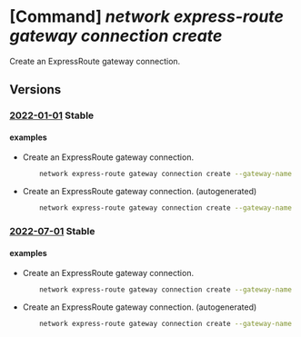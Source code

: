 # [Command] _network express-route gateway connection create_

Create an ExpressRoute gateway connection.

## Versions

### [2022-01-01](/Resources/mgmt-plane/L3N1YnNjcmlwdGlvbnMve30vcmVzb3VyY2Vncm91cHMve30vcHJvdmlkZXJzL21pY3Jvc29mdC5uZXR3b3JrL2V4cHJlc3Nyb3V0ZWdhdGV3YXlzL3t9L2V4cHJlc3Nyb3V0ZWNvbm5lY3Rpb25zL3t9/2022-01-01.xml) **Stable**

<!-- mgmt-plane /subscriptions/{}/resourcegroups/{}/providers/microsoft.network/expressroutegateways/{}/expressrouteconnections/{} 2022-01-01 -->

#### examples

- Create an ExpressRoute gateway connection.
    ```bash
        network express-route gateway connection create --gateway-name MyGateway -n MyExpressRouteConnection -g MyResourceGroup --peering /subscriptions/MySub/resourceGroups/MyResourceGroup/providers/Microsoft.Network/expressRouteCircuits/MyCircuit/peerings/AzurePrivatePeering --associated-route-table /MySub/resourceGroups/MyResourceGroup/providers/Microsoft.Network/virtualHubs/MyHub/hubRouteTables/MyRouteTable1 --propagated-route-tables [/MySub/resourceGroups/MyResourceGroup/providers/Microsoft.Network/virtualHubs/MyHub/hubRouteTables/MyRouteTable1,/MySub/resourceGroups/MyResourceGroup/providers/Microsoft.Network/virtualHubs/MyHub/hubRouteTables/MyRouteTable2] --labels [label1,label2]
    ```

- Create an ExpressRoute gateway connection. (autogenerated)
    ```bash
        network express-route gateway connection create --gateway-name MyGateway --name MyExpressRouteConnection --peering /subscriptions/MySub/resourceGroups/MyResourceGroup/provi ders/Microsoft.Network/expressRouteCircuits/MyCircuit/peerings/AzurePrivatePeering --resource-group MyResourceGroup
    ```

### [2022-07-01](/Resources/mgmt-plane/L3N1YnNjcmlwdGlvbnMve30vcmVzb3VyY2Vncm91cHMve30vcHJvdmlkZXJzL21pY3Jvc29mdC5uZXR3b3JrL2V4cHJlc3Nyb3V0ZWdhdGV3YXlzL3t9L2V4cHJlc3Nyb3V0ZWNvbm5lY3Rpb25zL3t9/2022-07-01.xml) **Stable**

<!-- mgmt-plane /subscriptions/{}/resourcegroups/{}/providers/microsoft.network/expressroutegateways/{}/expressrouteconnections/{} 2022-07-01 -->

#### examples

- Create an ExpressRoute gateway connection.
    ```bash
        network express-route gateway connection create --gateway-name MyGateway -n MyExpressRouteConnection -g MyResourceGroup --peering /subscriptions/MySub/resourceGroups/MyResourceGroup/providers/Microsoft.Network/expressRouteCircuits/MyCircuit/peerings/AzurePrivatePeering --associated-route-table /MySub/resourceGroups/MyResourceGroup/providers/Microsoft.Network/virtualHubs/MyHub/hubRouteTables/MyRouteTable1 --propagated-route-tables [/MySub/resourceGroups/MyResourceGroup/providers/Microsoft.Network/virtualHubs/MyHub/hubRouteTables/MyRouteTable1,/MySub/resourceGroups/MyResourceGroup/providers/Microsoft.Network/virtualHubs/MyHub/hubRouteTables/MyRouteTable2] --labels [label1,label2]
    ```

- Create an ExpressRoute gateway connection. (autogenerated)
    ```bash
        network express-route gateway connection create --gateway-name MyGateway --name MyExpressRouteConnection --peering /subscriptions/MySub/resourceGroups/MyResourceGroup/provi ders/Microsoft.Network/expressRouteCircuits/MyCircuit/peerings/AzurePrivatePeering --resource-group MyResourceGroup
    ```

